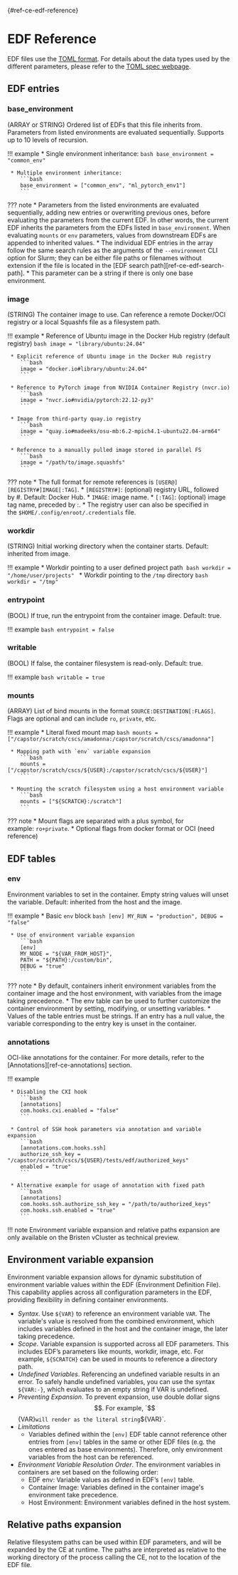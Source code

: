 [](){#ref-ce-edf-reference}
# EDF Reference

EDF files use the [TOML format](https://toml.io/en/). For details about the data types used by the different parameters, please refer to the [TOML spec webpage](https://toml.io/en/v1.0.0).

## EDF entries 

### base_environment

(ARRAY or STRING) Ordered list of EDFs that this file inherits from. Parameters from listed environments are evaluated sequentially. Supports up to 10 levels of recursion.

!!! example
     * Single environment inheritance:
        ```bash
        base_environment = "common_env"
        ```

     * Multiple environment inheritance:
        ```bash
        base_environment = ["common_env", "ml_pytorch_env1"]
        ```

??? note
     * Parameters from the listed environments are evaluated sequentially, adding new entries or overwriting previous ones, before evaluating the parameters from the current EDF. In other words, the current EDF inherits the parameters from the EDFs listed in `base_environment`. When evaluating `mounts` or `env` parameters, values from downstream EDFs are appended to inherited values.
     * The individual EDF entries in the array follow the same search rules as the arguments of the `--environment` CLI option for Slurm; they can be either file paths or filenames without extension if the file is located in the [EDF search path][ref-ce-edf-search-path].
     * This parameter can be a string if there is only one base environment.

### image

(STRING) The container image to use. Can reference a remote Docker/OCI registry or a local Squashfs file as a filesystem path.

!!! example
     * Reference of Ubuntu image in the Docker Hub registry (default registry)
        ```bash
        image = "library/ubuntu:24.04"
        ```

     * Explicit reference of Ubuntu image in the Docker Hub registry
        ```bash
        image = "docker.io#library/ubuntu:24.04"
        ```

     * Reference to PyTorch image from NVIDIA Container Registry (nvcr.io)
        ```bash
        image = "nvcr.io#nvidia/pytorch:22.12-py3"
        ```

     * Image from third-party quay.io registry
        ```bash
        image = "quay.io#madeeks/osu-mb:6.2-mpich4.1-ubuntu22.04-arm64"
        ```

     * Reference to a manually pulled image stored in parallel FS
        ```bash
        image = "/path/to/image.squashfs"
        ```

??? note
     * The full format for remote references is `[USER@][REGISTRY#]IMAGE[:TAG]`.
         * `[REGISTRY#]`: (optional) registry URL, followed by #. Default: Docker Hub.
         * `IMAGE`: image name.
         * `[:TAG]`: (optional) image tag name, preceded by :.
     * The registry user can also be specified in the `$HOME/.config/enroot/.credentials` file.

### workdir

(STRING) Initial working directory when the container starts. Default: inherited from image.

!!! example
     * Workdir pointing to a user defined project path 
        ```bash
        workdir = "/home/user/projects"
        ```
     * Workdir pointing to the `/tmp` directory
        ```bash
        workdir = "/tmp"
        ```

### entrypoint

(BOOL) If true, run the entrypoint from the container image. Default: true.

!!! example
    ```bash
    entrypoint = false
    ```

### writable

(BOOL) If false, the container filesystem is read-only. Default: true.

!!! example
    ```bash
    writable = true
    ```

### mounts

(ARRAY) List of bind mounts in the format `SOURCE:DESTINATION[:FLAGS]`. Flags are optional and can include `ro`, `private`, etc.

!!! example
     * Literal fixed mount map
        ```bash
        mounts = ["/capstor/scratch/cscs/amadonna:/capstor/scratch/cscs/amadonna"]
        ```

     * Mapping path with `env` variable expansion
        ```bash
        mounts = ["/capstor/scratch/cscs/${USER}:/capstor/scratch/cscs/${USER}"]
        ```

     * Mounting the scratch filesystem using a host environment variable
        ```bash
        mounts = ["${SCRATCH}:/scratch"]
        ```

??? note
    * Mount flags are separated with a plus symbol, for example: `ro+private`.
    * Optional flags from docker format or OCI (need reference)

## EDF tables

### env

Environment variables to set in the container. Empty string values will unset the variable. Default: inherited from the host and the image.

!!! example
     * Basic `env` block
        ```bash
        [env]
        MY_RUN = "production",
        DEBUG = "false"
        ```

     * Use of environment variable expansion
        ```bash
        [env]
        MY_NODE = "${VAR_FROM_HOST}",
        PATH = "${PATH}:/custom/bin", 
        DEBUG = "true"
        ```

??? note
    * By default, containers inherit environment variables from the container image and the host environment, with variables from the image taking precedence.
    * The env table can be used to further customize the container environment by setting, modifying, or unsetting variables.
    * Values of the table entries must be strings. If an entry has a null value, the variable corresponding to the entry key is unset in the container.

### annotations

OCI-like annotations for the container. For more details, refer to the [Annotations][ref-ce-annotations] section.

!!! example

     * Disabling the CXI hook
        ```bash
        [annotations]
        com.hooks.cxi.enabled = "false"
        ```

     * Control of SSH hook parameters via annotation and variable expansion
        ```bash
        [annotations.com.hooks.ssh]
        authorize_ssh_key = "/capstor/scratch/cscs/${USER}/tests/edf/authorized_keys"
        enabled = "true"
        ```

     * Alternative example for usage of annotation with fixed path
        ```bash
        [annotations]
        com.hooks.ssh.authorize_ssh_key = "/path/to/authorized_keys"
        com.hooks.ssh.enabled = "true"
        ```

!!! note
    Environment variable expansion and relative paths expansion are only available on the Bristen vCluster as technical preview.

## Environment variable expansion

Environment variable expansion allows for dynamic substitution of environment variable values within the EDF (Environment Definition File). This capability applies across all configuration parameters in the EDF, providing flexibility in defining container environments.

 * *Syntax*. Use `${VAR}` to reference an environment variable `VAR`. The variable's value is resolved from the combined environment, which includes variables defined in the host and the container image, the later taking precedence.
 * *Scope*. Variable expansion is supported across all EDF parameters. This includes EDF’s parameters like mounts, workdir, image, etc. For example, `${SCRATCH}` can be used in mounts to reference a directory path.
 * *Undefined Variables*. Referencing an undefined variable results in an error. To safely handle undefined variables, you can use the syntax `${VAR:-}`, which evaluates to an empty string if VAR is undefined.
 * *Preventing Expansion*. To prevent expansion, use double dollar signs $$. For example, `$${VAR}` will render as the literal string `${VAR}`.
 * *Limitations*
    * Variables defined within the `[env]` EDF table cannot reference other entries from `[env]` tables in the same or other EDF files (e.g. the ones entered as base environments). Therefore, only environment variables from the host can be referenced.  
 * *Environment Variable Resolution Order*. The environment variables in containers are set based on the following order: 
    * EDF env: Variable values as defined in EDF’s `[env]` table.
    * Container Image: Variables defined in the container image's environment take precedence.
    * Host Environment: Environment variables defined in the host system.

## Relative paths expansion

Relative filesystem paths can be used within EDF parameters, and will be expanded by the CE at runtime. The paths are interpreted as relative to the working directory of the process calling the CE, not to the location of the EDF file.
